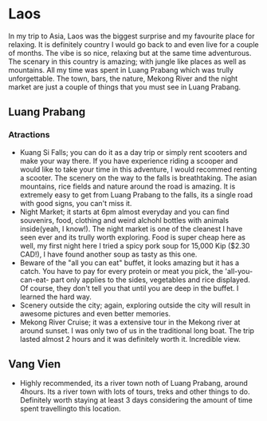 # Laos
In my trip to Asia, Laos was the biggest surprise and my favourite place for relaxing. It is definitely country I would go back to and even live for a couple of months. The vibe is so nice, relaxing but at the same time adventurous.
The scenary in this country is amazing; with jungle like places as well as mountains. All my time was spent in Luang Prabang which was trully unforgettable. The town, bars, the nature, Mekong River and the night market are just a couple of things that you must see in Luang Prabang.

## Luang Prabang
### Atractions
- Kuang Si Falls; you can do it as a day trip or simply rent scooters and make your way there. If you have experience riding a scooper and would like to take your time in this adventure, I would recommed renting a scooter. The scenery on the way to the falls is breathtaking. The asian mountains, rice fields and nature around the road is amazing. It is extremely easy to get from Luang Prabang to the falls, its a single road with good signs, you can't miss it.
- Night Market; it starts at 6pm almost everyday and you can find souvenirs, food, clothing and weird alchohl bottles with animals inside(yeah, I know!). The night market is one of the cleanest I have seen ever and its trully worth exploring. Food is super cheap here as well, my first night here I tried a spicy pork soup for 15,000 Kip ($2.30 CAD!), I have found another soup as tasty as this one.
- Beware of the "all you can eat" buffet, it looks amazing but it has a catch. You have to pay for every protein or meat you pick, the 'all-you-can-eat- part only applies to the sides, vegetables and rice displayed. Of course, they don't tell you that until you are deep in the buffet. I learned the hard way.
- Scenery outside the city; again, exploring outside the city will result in awesome pictures and even better memories.
- Mekong River Cruise; it was a extensive tour in the Mekong river at around sunset. I was only two of us in the traditional long boat. The trip lasted almost 2 hours and it was definitely worth it. Incredible view.

## Vang Vien
- Highly recommended, its a river town noth of Luang Prabang, around 4hours. Its a river town with lots of tours, treks and other things to do. Definitely worth staying at least 3 days considering the amount of time spent travellingto this location.